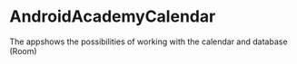 # AndroidAcademyCalendar
The appshows the possibilities of working with the calendar and database (Room)
